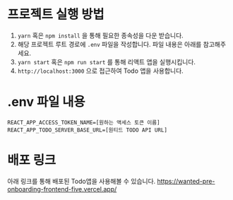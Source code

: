 # 프로젝트 실행 방법
1. `yarn` 혹은 `npm install` 을 통해 필요한 종속성을 다운 받습니다.
2. 해당 프로젝트 루트 경로에 `.env` 파일을 작성합니다. 파일 내용은 아래를 참고해주세요.
3. `yarn start` 혹은 `npm run start` 를 통해 리액트 앱을 실행시킵니다.
4. `http://localhost:3000` 으로 접근하여 Todo 앱을 사용합니다.


# .env 파일 내용
```
REACT_APP_ACCESS_TOKEN_NAME=[원하는 액세스 토큰 이름]
REACT_APP_TODO_SERVER_BASE_URL=[원티드 TODO API URL]
```

# 배포 링크
아래 링크를 통해 배포된 Todo앱을 사용해볼 수 있습니다.
https://wanted-pre-onboarding-frontend-five.vercel.app/
